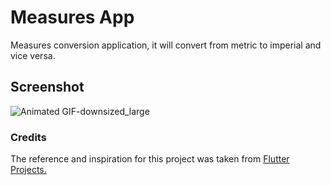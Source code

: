 # Measures App

Measures conversion application, it will convert from metric to imperial and vice versa.

## Screenshot

![Animated GIF-downsized_large](https://user-images.githubusercontent.com/84021391/119909940-ac429900-bf1b-11eb-9c6c-2323294520ca.gif)

### Credits
The reference and inspiration for this project was taken from [Flutter Projects.](https://subscription.packtpub.com/book/mobile/9781838647773/2 "Flutter Projects.")
